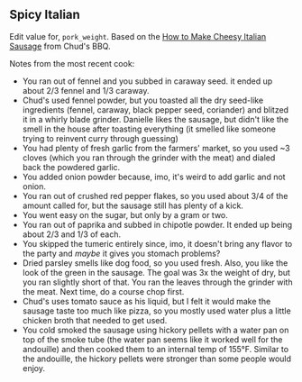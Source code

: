## Spicy Italian
Edit value for, `pork_weight`. Based on the [How to Make Cheesy Italian Sausage](https://www.youtube.com/watch?v=sUSfoC3H8Kk) from Chud's BBQ.

Notes from the most recent cook:
- You ran out of fennel and you subbed in caraway seed. it ended up about 2/3 fennel and 1/3 caraway.
- Chud's used fennel powder, but you toasted all the dry seed-like ingredients (fennel, caraway, black pepper seed, coriander) and blitzed it in a whirly blade grinder. Danielle likes the sausage, but didn't like the smell in the house after toasting everything (it smelled like someone trying to reinvent curry through guessing)
- You had plenty of fresh garlic from the farmers' market, so you used ~3 cloves (which you ran through the grinder with the meat) and dialed back the powdered garlic.
- You added onion powder because, imo, it's weird to add garlic and not onion.
- You ran out of crushed red pepper flakes, so you used about 3/4 of the amount called for, but the sausage still has plenty of a kick.
- You went easy on the sugar, but only by a gram or two.
- You ran out of paprika and subbed in chipotle powder. It ended up being about 2/3 and 1/3 of each.
- You skipped the tumeric entirely since, imo, it doesn't bring any flavor to the party and _maybe_ it gives you stomach problems?
- Dried parsley smells like dog food, so you used fresh. Also, you like the look of the green in the sausage. The goal was 3x the weight of dry, but you ran slightly short of that. You ran the leaves through the grinder with the meat. Next time, do a course chop first.
- Chud's uses tomato sauce as his liquid, but I felt it would make the sausage taste too much like pizza, so you mostly used water plus a little chicken broth that needed to get used.
- You cold smoked the sausage using hickory pellets with a water pan on top of the smoke tube (the water pan seems like it worked well for the andouille) and then cooked them to an internal temp of 155°F. Similar to the andouille, the hickory pellets were stronger than some people would enjoy.
